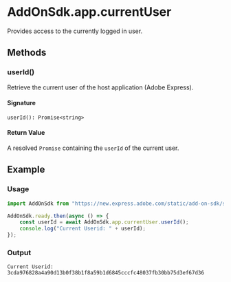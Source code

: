 # AddOnSdk.app.currentUser
Provides access to the currently logged in user.

<!-- <InlineAlert slots="text" variant="warning"/>

**IMPORTANT:** This API is currently ***experimental only*** and should not be used in any add-ons you will be distributing until it's been marked stable. To use this API, you will first need to set the `experimentalApis` flag to `true` in the [`requirements`](../manifest/index.md#requirements) section of the `manifest.json`. 
 -->

## Methods

### userId()
Retrieve the current user of the host application (Adobe Express).

#### Signature
`userId(): Promise<string>`

#### Return Value
A resolved `Promise` containing the `userId` of the current user.

## Example

<CodeBlock slots="heading, code" repeat="2" languages="JavaScript" />

### Usage
```js
import AddOnSdk from "https://new.express.adobe.com/static/add-on-sdk/sdk.js";

AddOnSdk.ready.then(async () => {
    const userId = await AddOnSdk.app.currentUser.userId();
    console.log("Current Userid: " + userId);
});
```

### Output
`Current Userid: 3cda976828a4a90d13b0f38b1f8a59b1d6845cccfc48037fb30bb75d3ef67d36`